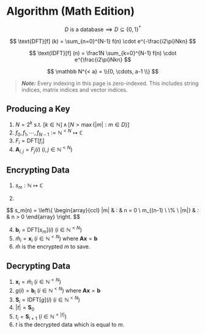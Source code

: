 # Algorithm (Math Edition)

$$
D \text{ is a database} \implies D \subseteq \{0,1\}^*
$$

$$
\text{DFT}[f] (k) = \sum_{n=0}^{N-1} f(n) \cdot e^{-\frac{i2\pi}Nkn}
$$

$$
\text{IDFT}[f] (n) = \frac1N \sum_{k=0}^{N-1} f(n) \cdot e^{\frac{i2\pi}Nkn}
$$

$$
\mathbb N^{< a} = \\{0, \cdots, a-1 \\}
$$

> ***Note:*** Every indexing in this page is zero-indexed. This includes string indices, matrix indices and vector indices.
## Producing a Key

1. $N = 2^k \text{ s.t. } [k \in \mathbb N ] \, \wedge \, [N > \max \{|m| : m \in D\}]$
2. $f_0, f_1, \cdots, f_{N-1}:= \mathbb N^{< N} \mapsto \mathbb C$
3. $F_i = \text{DFT}[f_i]$
4. $\mathbf A_{i,j}=F_j(i) \ (i,j \in \mathbb N^{< N})$

## Encrypting Data
 
1. $s_m: \mathbb N \mapsto \mathbb C$

2.
$$
   s_m(n) = \left\\{ \begin{array}{ccl}
     |m|                   & : & n = 0 \\
     m_{(n-1) \ \\% \ |m|} & : & n > 0
   \end{array} \right.
   $$
   
4. $\mathbf b_i = \text{DFT} [s_m] (i) \ (i \in \mathbb N^{< N})$
5. $\widehat{m}_i = \mathbf x_i \ (i \in \mathbb N^{< N}) \text{ where } \mathbf A \mathbf x =\mathbf b$
6. $\widehat m \text{ is the encrypted } m \text{ to save.}$

## Decrypting Data

1. $\mathbf x_i = \widehat m_i \ (i \in \mathbb N^{< N})$
2. $g(i) = \mathbf b_i \ (i \in \mathbb N^{< N}) \text{ where } \mathbf A \mathbf x = \mathbf b$
3. $\mathbf S_i = \text{IDFT}[g] (i) \ (i \in \mathbb N^{< N})$
4. $|t| = \mathbf S_0$
5. $t_i = \mathbf S_{i+1}  \ (i \in \mathbb N^{< |t|})$
6. $t \text{ is the decrypted data which is equal to } m.$
